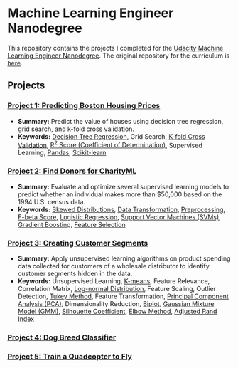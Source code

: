 # Machine Learning Engineer Nanodegree
This repository contains the projects I completed for the [Udacity Machine Learning Engineer Nanodegree](https://www.udacity.com). The original repository for the curriculum is [here](https://github.com/udacity/machine-learning).

## Projects

### [Project 1: Predicting Boston Housing Prices](project_1_boston_housing)
- **Summary:** Predict the value of houses using decision tree regression, grid search, and k-fold cross validation.
- **Keywords:** [Decision Tree Regression](https://scikit-learn.org/stable/modules/generated/sklearn.tree.DecisionTreeRegressor.html), Grid Search, [K-fold Cross Validation](https://scikit-learn.org/stable/modules/cross_validation.html), [R<sup>2</sup> Score (Coefficient of Determination)](https://scikit-learn.org/stable/modules/model_evaluation.html#r2-score-the-coefficient-of-determination), Supervised Learning, [Pandas](https://pandas.pydata.org), [Scikit-learn](https://scikit-learn.org)

### [Project 2: Find Donors for CharityML](project_2_finding_donors)
- **Summary:** Evaluate and optimize several supervised learning models to predict whether an individual makes more than $50,000 based on the 1994 U.S. census data.
- **Keywords:** [Skewed Distributions](https://www.r-statistics.com/2013/05/log-transformations-for-skewed-and-wide-distributions-from-practical-data-science-with-r/), [Data Transformation](https://en.wikipedia.org/wiki/Data_transformation_(statistics)), [Preprocessing](https://scikit-learn.org/stable/modules/preprocessing.html), [F-beta Score](https://scikit-learn.org/stable/modules/generated/sklearn.metrics.fbeta_score.html), [Logistic Regression](https://scikit-learn.org/stable/modules/generated/sklearn.linear_model.LogisticRegression.html), [Support Vector Machines (SVMs)](https://scikit-learn.org/stable/modules/svm.html), [Gradient Boosting](https://scikit-learn.org/stable/modules/generated/sklearn.ensemble.GradientBoostingClassifier.html), [Feature Selection](https://scikit-learn.org/stable/modules/generated/sklearn.ensemble.GradientBoostingClassifier.html#sklearn.ensemble.GradientBoostingClassifier.feature_importances_)

### [Project 3: Creating Customer Segments](project_3_customer_segments)
- **Summary:** Apply unsupervised learning algorithms on product spending data collected for customers of a wholesale distributor to identify customer segments hidden in the data.
- **Keywords:** Unsupervised Learning, [K-means](https://scikit-learn.org/stable/modules/clustering.html#k-means), Feature Relevance, Correlation Matrix, [Log-normal Distribution](https://en.wikipedia.org/wiki/Log-normal_distribution), Feature Scaling, Outlier Detection, [Tukey Method](https://en.wikipedia.org/wiki/Tukey%27s_range_test), Feature Transformation, [Principal Component Analysis (PCA)](https://scikit-learn.org/stable/modules/generated/sklearn.decomposition.PCA.html), Dimensionality Reduction, [Biplot](https://en.wikipedia.org/wiki/Biplot), [Gaussian Mixture Model (GMM)](https://scikit-learn.org/stable/modules/mixture.html), [Silhouette Coefficient](https://scikit-learn.org/stable/modules/generated/sklearn.metrics.silhouette_score.html), [Elbow Method](https://en.wikipedia.org/wiki/Elbow_method_(clustering)), [Adjusted Rand Index](https://scikit-learn.org/stable/modules/generated/sklearn.metrics.adjusted_rand_score.html)

### [Project 4: Dog Breed Classifier](project_4_dog_breed)

### [Project 5: Train a Quadcopter to Fly](project_5_quadcopter)